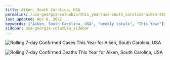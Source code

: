 ```yaml
---
title: Aiken, South Carolina, USA
permalink: /usa-georgia-columbia/this_year/usa-south_carolina-aiken-365_days.html
last_updated: Apr 6, 2022
keywords: ["Aiken, South Carolina, USA", "weekly totals", "This Year"]
sidebar: usa-georgia-columbia_sidebar
---
```


![Rolling 7-day Confirmed Cases This Year for Aiken, South Carolina, USA](/covid_tracker/images/graphs/usa-south_carolina-aiken-rolling_7_days_confirmed-365_days_graph.png)

![Rolling 7-day Confirmed Deaths This Year for Aiken, South Carolina, USA](/covid_tracker/images/graphs/usa-south_carolina-aiken-rolling_7_days_deaths-365_days_graph.png)
